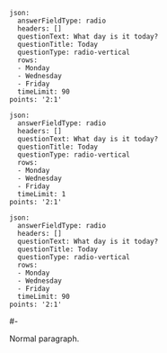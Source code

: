 ``` {question="true" plugin="qst" #test1}
json:
  answerFieldType: radio
  headers: []
  questionText: What day is it today?
  questionTitle: Today
  questionType: radio-vertical
  rows:
  - Monday
  - Wednesday
  - Friday
  timeLimit: 90
points: '2:1'
```

``` {plugin="qst" #test2}
json:
  answerFieldType: radio
  headers: []
  questionText: What day is it today?
  questionTitle: Today
  questionType: radio-vertical
  rows:
  - Monday
  - Wednesday
  - Friday
  timeLimit: 1
points: '2:1'
```

``` {question="true" #test3}
json:
  answerFieldType: radio
  headers: []
  questionText: What day is it today?
  questionTitle: Today
  questionType: radio-vertical
  rows:
  - Monday
  - Wednesday
  - Friday
  timeLimit: 90
points: '2:1'
```

#-

Normal paragraph.
